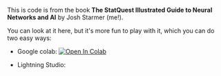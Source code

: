 This is code is from the book **The StatQuest Illustrated Guide to Neural Networks and AI** by Josh Starmer (me!). 

You can look at it here, but it's more fun to play with it, which you can do two easy ways:

- Google colab: <a target="_blank" href="https://colab.research.google.com/github/StatQuest/decoder_transformer_from_scratch/blob/main/decoder_transformers_with_pytorch_and_lightning_v2.ipynb">
  <img src="https://colab.research.google.com/assets/colab-badge.svg" alt="Open In Colab"/>
</a>

- Lightning Studio:
